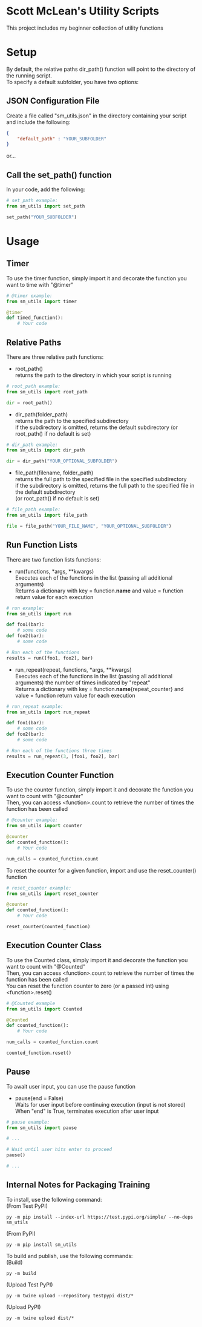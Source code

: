 # Scott McLean's Utility Scripts

This project includes my beginner collection of utility functions

# Setup

By default, the relative paths dir_path() function will point to the directory of the running script.  
To specify a default subfolder, you have two options:

## JSON Configuration File
Create a file called "sm_utils.json" in the directory containing your script and include the following:
```json
{
    "default_path" : "YOUR_SUBFOLDER"
}
```

or...

## Call the set_path() function
In your code, add the following:
```py
# set_path example:
from sm_utils import set_path

set_path("YOUR_SUBFOLDER")
```

# Usage

## Timer
To use the timer function, simply import it and decorate the function you want to time with "@timer"
```py
# @timer example:
from sm_utils import timer

@timer
def timed_function():
    # Your code
```

## Relative Paths
There are three relative path functions:

- root_path()  
returns the path to the directory in which your script is running
```py
# root_path example:
from sm_utils import root_path

dir = root_path()
```

- dir_path(folder_path)  
returns the path to the specified subdirectory  
if the subdirectory is omitted, returns the default subdirectory (or root_path() if no default is set)
```py
# dir_path example:
from sm_utils import dir_path

dir = dir_path("YOUR_OPTIONAL_SUBFOLDER")
```

- file_path(filename, folder_path)  
returns the full path to the specified file in the specified subdirectory  
if the subdirectory is omitted, returns the full path to the specified file in the default subdirectory  
 (or root_path() if no default is set)
```py
# file_path example:
from sm_utils import file_path

file = file_path("YOUR_FILE_NAME", "YOUR_OPTIONAL_SUBFOLDER")
```

## Run Function Lists
There are two function lists functions:

- run(functions, *args, **kwargs)  
Executes each of the functions in the list (passing all additional arguments)  
Returns a dictionary with key = function.__name__ and value = function return value for each execution
```py
# run example:
from sm_utils import run

def foo1(bar):
    # some code
def foo2(bar):
    # some code

# Run each of the functions
results = run([foo1, foo2], bar)
```

- run_repeat(repeat, functions, *args, **kwargs)  
Executes each of the functions in the list (passing all additional arguments) the number of times indicated by "repeat"  
Returns a dictionary with key = function.__name__{repeat_counter} and value = function return value for each execution
```py
# run_repeat example:
from sm_utils import run_repeat

def foo1(bar):
    # some code
def foo2(bar):
    # some code

# Run each of the functions three times
results = run_repeat(3, [foo1, foo2], bar)
```

## Execution Counter Function
To use the counter function, simply import it and decorate the function you want to count with "@counter"  
Then, you can access &lt;function&gt;.count to retrieve the number of times the function has been called
```py
# @counter example:
from sm_utils import counter

@counter
def counted_function():
    # Your code

num_calls = counted_function.count
```

To reset the counter for a given function, import and use the reset_counter() function
```py
# reset_counter example:
from sm_utils import reset_counter

@counter
def counted_function():
    # Your code

reset_counter(counted_function)
```

## Execution Counter Class
To use the Counted class, simply import it and decorate the function you want to count with "@Counted"  
Then, you can access &lt;function&gt;.count to retrieve the number of times the function has been called  
You can reset the function counter to zero (or a passed int) using  &lt;function&gt;.reset()
```py
# @Counted example
from sm_utils import Counted

@Counted
def counted_function():
    # Your code

num_calls = counted_function.count

counted_function.reset()
```

## Pause
To await user input, you can use the pause function

- pause(end = False)  
Waits for user input before continuing execution (input is not stored)  
When "end" is True, terminates execution after user input
```py
# pause example:
from sm_utils import pause

# ...

# Wait until user hits enter to proceed
pause()

# ...
```

## Internal Notes for Packaging Training

To install, use the following command:  
(From Test PyPI)
```
py -m pip install --index-url https://test.pypi.org/simple/ --no-deps sm_utils
```

(From PyPI)
```
py -m pip install sm_utils
```

To build and publish, use the following commands:  
(Build)
```
py -m build
```

(Upload Test PyPI)
```
py -m twine upload --repository testpypi dist/*
```

(Upload PyPI)
```
py -m twine upload dist/*
```
